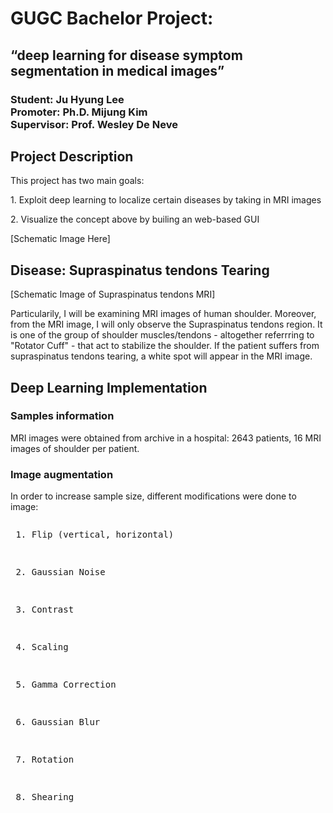 # GUGC Bachelor Project:
<h2> “deep learning for disease symptom  segmentation in medical images” </h2>
<h3> 
  <b> Student: </b> Ju Hyung Lee <br/>
  <b> Promoter: </b> Ph.D. Mijung Kim <br/>
  <b> Supervisor: </b> Prof. Wesley De Neve <br/>
</h3>

<h2> Project Description </h2>
<p>
  This project has two main goals:
</p>
<p> 1. Exploit deep learning to localize certain diseases by taking in MRI images </p>
<p> 2. Visualize the concept above by builing an web-based GUI </p>

<p> [Schematic Image Here] </p>

<h2> Disease: Supraspinatus tendons Tearing </h2>

<p> [Schematic Image of Supraspinatus tendons MRI] </p>
<p> 
  Particularily, I will be examining MRI images of human shoulder. Moreover, from the MRI image, I will only 
  observe the Supraspinatus tendons region. It is one of the group of shoulder muscles/tendons - altogether
  referrring to "Rotator Cuff" - that act to stabilize the shoulder. If the patient suffers from supraspinatus 
  tendons tearing, a white spot will appear in the MRI image.
</p>

<h2> Deep Learning Implementation </h2>

<h3> Samples information </h3>
<p> MRI images were obtained from archive in a hospital: 2643 patients, 16 MRI images of shoulder per patient. </p>

<h3> Image augmentation </h3>
<p> In order to increase sample size, different modifications were done to image: </p>
<pre>
<p> 1. Flip (vertical, horizontal) </p>
<p> 2. Gaussian Noise </p>
<p> 3. Contrast </p> 
<p> 4. Scaling </p> 
<p> 5. Gamma Correction </p>
<p> 6. Gaussian Blur </p> 
<p> 7. Rotation </p>
<p> 8. Shearing </p>
</pre>

 
  



